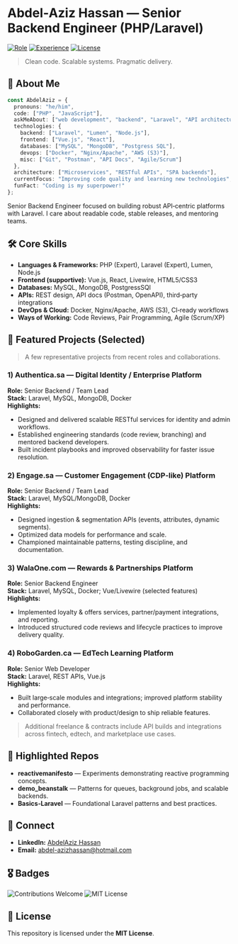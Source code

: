 # Abdel‑Aziz Hassan — Senior Backend Engineer (PHP/Laravel)

[![Role](https://img.shields.io/badge/Role-Backend%20Engineer-informational)](#)
[![Experience](https://img.shields.io/badge/Experience-7%2B%20years-success)](#)
[![License](https://img.shields.io/badge/License-MIT-lightgrey)](#)

> Clean code. Scalable systems. Pragmatic delivery.

## 🚀 About Me
```ts
const AbdelAziz = {
  pronouns: "he/him",
  code: ["PHP", "JavaScript"],
  askMeAbout: ["web development", "backend", "Laravel", "API architecture"],
  technologies: {
    backend: ["Laravel", "Lumen", "Node.js"],
    frontend: ["Vue.js", "React"],
    databases: ["MySQL", "MongoDB", "Postgress SQL"],
    devops: ["Docker", "Nginx/Apache", "AWS (S3)"],
    misc: ["Git", "Postman", "API Docs", "Agile/Scrum"]
  },
  architecture: ["Microservices", "RESTful APIs", "SPA backends"],
  currentFocus: "Improving code quality and learning new technologies",
  funFact: "Coding is my superpower!"
};
```
Senior Backend Engineer focused on building robust API‑centric platforms with Laravel. I care about readable code, stable releases, and mentoring teams.


## 🛠️ Core Skills
- **Languages & Frameworks:** PHP (Expert), Laravel (Expert), Lumen, Node.js  
- **Frontend (supportive):** Vue.js, React, Livewire, HTML5/CSS3  
- **Databases:** MySQL, MongoDB, PostgressSQl
- **APIs:** REST design, API docs (Postman, OpenAPI), third‑party integrations  
- **DevOps & Cloud:** Docker, Nginx/Apache, AWS (S3), CI‑ready workflows  
- **Ways of Working:** Code Reviews, Pair Programming, Agile (Scrum/XP)


## 🌟 Featured Projects (Selected)
> A few representative projects from recent roles and collaborations.

### 1) Authentica.sa — Digital Identity / Enterprise Platform
**Role:** Senior Backend / Team Lead  
**Stack:** Laravel, MySQL, MongoDB, Docker  
**Highlights:**
- Designed and delivered scalable RESTful services for identity and admin workflows.  
- Established engineering standards (code review, branching) and mentored backend developers.  
- Built incident playbooks and improved observability for faster issue resolution.

### 2) Engage.sa — Customer Engagement (CDP‑like) Platform
**Role:** Senior Backend / Team Lead  
**Stack:** Laravel, MySQL/MongoDB, Docker  
**Highlights:**
- Designed ingestion & segmentation APIs (events, attributes, dynamic segments).  
- Optimized data models for performance and scale.  
- Championed maintainable patterns, testing discipline, and documentation.

### 3) WalaOne.com — Rewards & Partnerships Platform
**Role:** Senior Backend Engineer  
**Stack:** Laravel, MySQL, Docker; Vue/Livewire (selected features)  
**Highlights:**
- Implemented loyalty & offers services, partner/payment integrations, and reporting.  
- Introduced structured code reviews and lifecycle practices to improve delivery quality.

### 4) RoboGarden.ca — EdTech Learning Platform
**Role:** Senior Web Developer  
**Stack:** Laravel, REST APIs, Vue.js  
**Highlights:**
- Built large‑scale modules and integrations; improved platform stability and performance.  
- Collaborated closely with product/design to ship reliable features.

> Additional freelance & contracts include API builds and integrations across fintech, edtech, and marketplace use cases.


## 🧩 Highlighted Repos
- **reactivemanifesto** — Experiments demonstrating reactive programming concepts.  
- **demo_beanstalk** — Patterns for queues, background jobs, and scalable backends.  
- **Basics‑Laravel** — Foundational Laravel patterns and best practices.


## 🤝 Connect
- **LinkedIn:** [AbdelAziz Hassan ](https://www.linkedin.com/in/abdel-aziz-hassan-64360266/) 
- **Email:** abdel-azizhassan@hotmail.com 


## 🎖️ Badges
![Contributions Welcome](https://img.shields.io/badge/Contributions-Welcome-brightgreen)
![MIT License](https://img.shields.io/badge/License-MIT-lightgrey)


## 📜 License
This repository is licensed under the **MIT License**.
